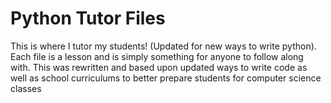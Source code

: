 # Python Tutor Files
This is where I tutor my students! (Updated for new ways to write python).
Each file is a lesson and is simply something for anyone to follow along with.
This was rewritten and based upon updated ways to write code as well as 
school curriculums to better prepare students for computer science classes
